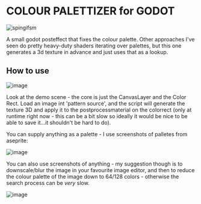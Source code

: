 # COLOUR PALETTIZER for GODOT

![spingifsm](https://github.com/user-attachments/assets/74e5f3ea-617c-4b4d-ad04-cd0abab8d7de)

A small godot posteffect that fixes the colour palette.  Other approaches I've seen do pretty heavy-duty shaders iterating over palettes, but this one generates a 3d texture in advance and just uses that as a lookup.

## How to use

![image](https://github.com/user-attachments/assets/0180a8de-c9fd-459a-bb78-128d9bbce464)

Look at the demo scene - the core is just the CanvasLayer and the Color Rect. Load an image int 'pattern source', and the script will generate the texture 3D and apply it to the postprocessmaterial on the colorrect (only at runtime right now - this can be a bit slow so ideally it would be nice to be able to save it...it shouldn't be hard to do).

You can supply anything as a palette - I use screenshots of palletes from aseprite:

![image](https://github.com/user-attachments/assets/91f48b3e-7180-460f-b641-1846452350bc)

You can also use screenshots of anything - my suggestion though is to downscale/blur the image in your favourite image editor, and then to reduce the colour palette of the image down to 64/128 colors - otherwise the search process can be *very* slow.

![image](https://github.com/user-attachments/assets/08f19248-a0c4-4b9f-bb4b-a6f2dab81695)
